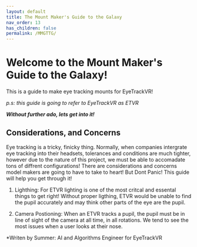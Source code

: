 ```yaml
---
layout: default
title: The Mount Maker's Guide to the Galaxy
nav_order: 13
has_children: false
permalink: /MMGTTG/
---
```


# Welcome to the Mount Maker's Guide to the Galaxy!

This is a guide to make eye tracking mounts for EyeTrackVR!

*p.s: this guide is going to refer to EyeTrackVR as ETVR*

***Without further ado, lets get into it!***

## Considerations, and Concerns

Eye tracking is a tricky, finicky thing. Normally, when companies intergrate eye tracking into their headsets, tolerances and conditions are much tighter, however due to the nature of this project, we must be able to accomadate tons of diffrent configurations! There are considerations and concerns model makers are going to have to take to heart! But Dont Panic! This guide will help you get through it!

1) Lighthing: For ETVR lighting is one of the most critcal and essental things to get right! Without proper ligthing, ETVR would be unable to find the pupil accurately and may think other parts of the eye are the pupil.

2) Camera Postioning: When an ETVR tracks a pupil, the pupil must be in line of sight of the camera at all time, in all rotations. We tend to see the most issues when a user looks at their nose.

































*Writen by Summer: AI and Algorithms Engineer for EyeTrackVR
